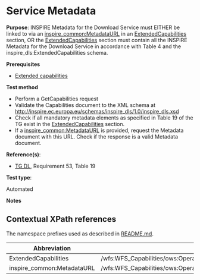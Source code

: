 # Service Metadata

**Purpose**:
INSPIRE Metadata for the Download Service must EITHER be linked to via an [inspire_common:MetadataURL](#inspireCommonMetadataUrl) in an [ExtendedCapabilities](#ExtendedCapabilities) section, OR the [ExtendedCapabilities](#ExtendedCapabilities) section must contain all the INSPIRE Metadata for the Download Service in accordance with Table 4 and the inspire_dls:ExtendedCapabilities schema.

**Prerequisites**

* [Extended capabilities](http://inspire.ec.europa.eu/id/ats/download-wfs/master/wfs-pre-defined/extended-capabilities)

**Test method**

* Perform a GetCapabilities request
* Validate the Capabilities document to the XML schema at http://inspire.ec.europa.eu/schemas/inspire_dls/1.0/inspire_dls.xsd
* Check if all mandatory metadata elements as specified in Table 19 of the TG exist in the [ExtendedCapabilities](#ExtendedCapabilities) section.
* If a [inspire_common:MetadataURL](#inspireCommonMetadataUrl) is provided, request the Metadata document with this URL. Check if the response is a valid Metadata document.

**Reference(s)**:

* [TG DL](http://inspire.ec.europa.eu/id/ats/download-wfs/master/wfs-pre-defined/README#ref_TG_DL), Requirement 53, Table 19

**Test type**:

Automated

**Notes**


## Contextual XPath references

The namespace prefixes used as described in [README.md](http://inspire.ec.europa.eu/id/ats/download-wfs/master/wfs-pre-defined/README#namespaces).

Abbreviation                                               |  XPath expression
---------------------------------------------------------- | -------------------------------------------------------------------------
ExtendedCapabilities <a name="ExtendedCapabilities"></a> | /wfs:WFS_Capabilities/ows:OperationsMetadata/ows:ExtendedCapabilities/inspire_dls:ExtendedCapabilities/
inspire_common:MetadataURL <a name="inspireCommonMetadataUrl"></a> | /wfs:WFS_Capabilities/ows:OperationsMetadata/ows:ExtendedCapabilities/inspire_dls:ExtendedCapabilities/inspire_common:MetadataUrl/inspire_common:URL
